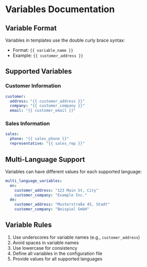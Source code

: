 # Variables Documentation

## Variable Format
Variables in templates use the double curly brace syntax:
- Format: `{{ variable_name }}`
- Example: `{{ customer_address }}`

## Supported Variables

### Customer Information
```yaml
customer:
  address: "{{ customer_address }}"
  company: "{{ customer_company }}"
  email: "{{ customer_email }}"
```

### Sales Information
```yaml
sales:
  phone: "{{ sales_phone }}"
  representative: "{{ sales_rep }}"
```

## Multi-Language Support
Variables can have different values for each supported language:

```yaml
multi_language_variables:
  en:
    customer_address: "123 Main St, City"
    customer_company: "Example Inc."
  de:
    customer_address: "Musterstraße 45, Stadt"
    customer_company: "Beispiel GmbH"
```

## Variable Rules
1. Use underscores for variable names (e.g., `customer_address`)
2. Avoid spaces in variable names
3. Use lowercase for consistency
4. Define all variables in the configuration file
5. Provide values for all supported languages
